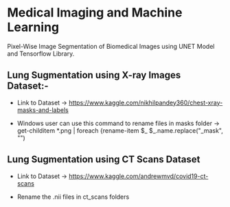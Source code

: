 # Medical Imaging and Machine Learning
Pixel-Wise Image Segmentation of Biomedical Images using UNET Model and Tensorflow Library.

## Lung Sugmentation using X-ray Images Dataset:-
* Link to Dataset -> https://www.kaggle.com/nikhilpandey360/chest-xray-masks-and-labels

* Windows user can use this command to rename files in masks folder -> get-childitem *.png | foreach {rename-item $_ $_.name.replace("_mask", "")

## Lung Sugmentation using CT Scans Dataset
* Link to Dataset -> https://www.kaggle.com/andrewmvd/covid19-ct-scans

* Rename the .nii files in ct_scans folders
